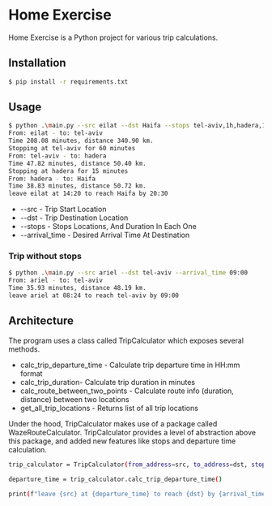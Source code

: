 # Home Exercise

Home Exercise is a Python project for various trip calculations.

## Installation
```bash
$ pip install -r requirements.txt
```


## Usage

```bash
$ python .\main.py --src eilat --dst Haifa --stops tel-aviv,1h,hadera,15m --arrival_time 20:30
From: eilat - to: tel-aviv
Time 208.08 minutes, distance 340.90 km.
Stopping at tel-aviv for 60 minutes
From: tel-aviv - to: hadera        
Time 47.82 minutes, distance 50.40 km.
Stopping at hadera for 15 minutes
From: hadera - to: Haifa
Time 38.83 minutes, distance 50.72 km.
leave eilat at 14:20 to reach Haifa by 20:30
```
* --src - Trip Start Location
* --dst - Trip Destination Location
* --stops - Stops Locations, And Duration In Each One
* --arrival_time - Desired Arrival Time At Destination

### Trip without stops
```bash
$ python .\main.py --src ariel --dst tel-aviv --arrival_time 09:00
From: ariel - to: tel-aviv
Time 35.93 minutes, distance 48.19 km.
leave ariel at 08:24 to reach tel-aviv by 09:00
```

## Architecture
The program uses a class called TripCalculator which exposes several methods.

* calc_trip_departure_time - Calculate trip departure time in HH:mm format
* calc_trip_duration- Calculate trip duration in minutes
* calc_route_between_two_points - Calculate route info (duration, distance) between two locations
* get_all_trip_locations - Returns list of all trip locations

Under the hood, TripCalculator makes use of a package called WazeRouteCalculator.
TripCalculator provides a level of abstraction above this package, and added new features like stops and departure time calculation. 

```bash
trip_calculator = TripCalculator(from_address=src, to_address=dst, stops=stops, arrival_time=arrival_time)

departure_time = trip_calculator.calc_trip_departure_time()

print(f"leave {src} at {departure_time} to reach {dst} by {arrival_time}")
```
